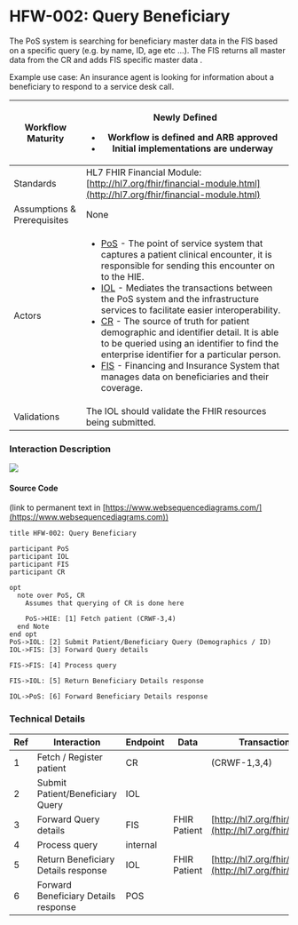 # HFW-002: Query Beneficiary

The PoS system is searching for beneficiary master data in the FIS based on a specific query (e.g. by name, ID, age etc …). The FIS returns all master data from the CR and adds FIS specific master data .

Example use case: An insurance agent is looking for information about a beneficiary to respond to a service desk call.

| Workflow Maturity           | <p><img src="https://lh6.googleusercontent.com/Kxkqfa92YGW3mIOmWio0Twi4YLMA92z6mL1MuFzkx4AWS5CX5zbzWid5z4p2W-e6O66llKpaU0r6lzwyXfhbIiWmkVEuPDy6stX5x5L8uC2DkEXs6qUFX-7xxXTlb9hbkg" alt=""><br>Newly Defined</p><ul><li>Workflow is defined and ARB approved</li><li>Initial implementations are underway</li></ul>                                                                                                                                                                                                                                                                                                                                                                                                                                                                                                                                                                                                                                                                                                                                       |
| --------------------------- | -------------------------------------------------------------------------------------------------------------------------------------------------------------------------------------------------------------------------------------------------------------------------------------------------------------------------------------------------------------------------------------------------------------------------------------------------------------------------------------------------------------------------------------------------------------------------------------------------------------------------------------------------------------------------------------------------------------------------------------------------------------------------------------------------------------------------------------------------------------------------------------------------------------------------------------------------------------------------------------------------------------------------------------------------------- |
| Standards                   | HL7 FHIR Financial Module: [http://hl7.org/fhir/financial-module.html](http://hl7.org/fhir/financial-module.html)                                                                                                                                                                                                                                                                                                                                                                                                                                                                                                                                                                                                                                                                                                                                                                                                                                                                                                                                        |
| Assumptions & Prerequisites | None                                                                                                                                                                                                                                                                                                                                                                                                                                                                                                                                                                                                                                                                                                                                                                                                                                                                                                                                                                                                                                                     |
| Actors                      | <ul><li><a href="https://guides.ohie.org/arch-spec/openhie-component-specifications-1/point-of-care-systems">PoS</a> - The point of service system that captures a patient clinical encounter, it is responsible for sending this encounter on to the HIE.</li><li><a href="https://guides.ohie.org/arch-spec/openhie-component-specifications-1/openhie-interoperability-layer-iol">IOL</a> - Mediates the transactions between the PoS system and the infrastructure services to facilitate easier interoperability.</li><li><a href="https://guides.ohie.org/arch-spec/openhie-component-specifications-1/client-registry">CR</a> - The source of truth for patient demographic and identifier detail. It is able to be queried using an identifier to find the enterprise identifier for a particular person.</li><li><a href="https://guides.ohie.org/arch-spec/openhie-component-specifications-1/openhie-finance-and-insurance-service">FIS</a> - Financing and Insurance System that manages data on beneficiaries and their coverage.</li></ul> |
| Validations                 | The IOL should validate the FHIR resources being submitted.                                                                                                                                                                                                                                                                                                                                                                                                                                                                                                                                                                                                                                                                                                                                                                                                                                                                                                                                                                                              |

### Interaction Description

![](https://lh4.googleusercontent.com/8UtCFR0lYK-95WiyXkVKIqimDPONMb\_SWcPXQ5Sly6E7CVc2qaMwBlh8VPXwLr8MZsRnAJkkIkCgjZkOS37AvR61pI2Puk70pGX808kW4ulKbdOgxwa7nPAemZvdHljdbgUb1-m9)

#### Source Code

(link to permanent text in [https://www.websequencediagrams.com/](https://www.websequencediagrams.com))

```
title HFW-002: Query Beneficiary

participant PoS
participant IOL
participant FIS
participant CR

opt
  note over PoS, CR
	Assumes that querying of CR is done here
    
	PoS->HIE: [1] Fetch patient (CRWF-3,4)
  end Note
end opt
PoS->IOL: [2] Submit Patient/Beneficiary Query (Demographics / ID)
IOL->FIS: [3] Forward Query details

FIS->FIS: [4] Process query

FIS->IOL: [5] Return Beneficiary Details response

IOL->PoS: [6] Forward Beneficiary Details response
```

### Technical Details

| Ref | Interaction                          | Endpoint | Data         | Transaction Spec                                                     |
| --- | ------------------------------------ | -------- | ------------ | -------------------------------------------------------------------- |
| 1   | Fetch / Register patient             | CR       |              | (CRWF-1,3,4)                                                         |
| 2   | Submit Patient/Beneficiary Query     | IOL      |              |                                                                      |
| 3   | Forward Query details                | FIS      | FHIR Patient | [http://hl7.org/fhir/patient.html](http://hl7.org/fhir/patient.html) |
| 4   | Process query                        | internal |              |                                                                      |
| 5   | Return Beneficiary Details response  | IOL      | FHIR Patient | [http://hl7.org/fhir/patient.html](http://hl7.org/fhir/patient.html) |
| 6   | Forward Beneficiary Details response | POS      |              |                                                                      |
